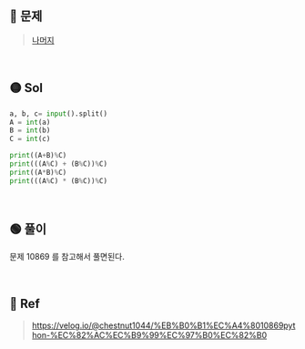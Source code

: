 ## 🔴 문제
> [나머지](https://www.acmicpc.net/problem/10430)

<br/>

## 🟡 Sol
```python
a, b, c= input().split()
A = int(a)
B = int(b)
C = int(c)

print((A+B)%C)
print(((A%C) + (B%C))%C)
print((A*B)%C)
print(((A%C) * (B%C))%C)
```
<br/>

## 🟢 풀이
문제 10869 를 참고해서 풀면된다.



<br/>

## 🔵 Ref
> https://velog.io/@chestnut1044/%EB%B0%B1%EC%A4%8010869python-%EC%82%AC%EC%B9%99%EC%97%B0%EC%82%B0